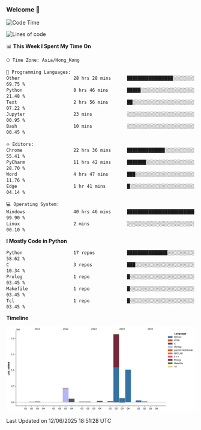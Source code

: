### Welcome 👋

<!--START_SECTION:waka-->
![Code Time](http://img.shields.io/badge/Code%20Time-2%2C170%20hrs%2025%20mins-blue)

![Lines of code](https://img.shields.io/badge/From%20Hello%20World%20I%27ve%20Written-4.0%20million%20lines%20of%20code-blue)

📊 **This Week I Spent My Time On** 

```text
🕑︎ Time Zone: Asia/Hong_Kong

💬 Programming Languages: 
Other                    28 hrs 28 mins      █████████████████░░░░░░░░   69.75 % 
Python                   8 hrs 46 mins       █████░░░░░░░░░░░░░░░░░░░░   21.48 % 
Text                     2 hrs 56 mins       ██░░░░░░░░░░░░░░░░░░░░░░░   07.22 % 
Jupyter                  23 mins             ░░░░░░░░░░░░░░░░░░░░░░░░░   00.95 % 
Bash                     10 mins             ░░░░░░░░░░░░░░░░░░░░░░░░░   00.45 % 

🔥 Editors: 
Chrome                   22 hrs 36 mins      ██████████████░░░░░░░░░░░   55.41 % 
PyCharm                  11 hrs 42 mins      ███████░░░░░░░░░░░░░░░░░░   28.70 % 
Word                     4 hrs 47 mins       ███░░░░░░░░░░░░░░░░░░░░░░   11.76 % 
Edge                     1 hr 41 mins        █░░░░░░░░░░░░░░░░░░░░░░░░   04.14 % 

💻 Operating System: 
Windows                  40 hrs 46 mins      █████████████████████████   99.90 % 
Linux                    2 mins              ░░░░░░░░░░░░░░░░░░░░░░░░░   00.10 % 
```

**I Mostly Code in Python** 

```text
Python                   17 repos            ███████████████░░░░░░░░░░   58.62 % 
C                        3 repos             ███░░░░░░░░░░░░░░░░░░░░░░   10.34 % 
Prolog                   1 repo              █░░░░░░░░░░░░░░░░░░░░░░░░   03.45 % 
Makefile                 1 repo              █░░░░░░░░░░░░░░░░░░░░░░░░   03.45 % 
Tcl                      1 repo              █░░░░░░░░░░░░░░░░░░░░░░░░   03.45 % 
```



**Timeline**

![Lines of Code chart](https://raw.githubusercontent.com/xhj2501/xhj2501/main/assets/bar_graph.png)


 Last Updated on 12/06/2025 18:51:28 UTC
<!--END_SECTION:waka-->

